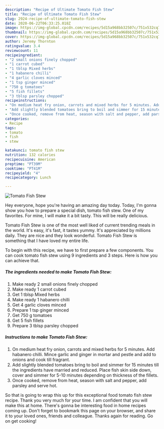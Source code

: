 ```yaml
---
description: "Recipe of Ultimate Tomato Fish Stew"
title: "Recipe of Ultimate Tomato Fish Stew"
slug: 2924-recipe-of-ultimate-tomato-fish-stew
date: 2020-06-22T06:33:25.018Z
image: https://img-global.cpcdn.com/recipes/5d15a968bb32507c/751x532cq70/tomato-fish-stew-recipe-main-photo.jpg
thumbnail: https://img-global.cpcdn.com/recipes/5d15a968bb32507c/751x532cq70/tomato-fish-stew-recipe-main-photo.jpg
cover: https://img-global.cpcdn.com/recipes/5d15a968bb32507c/751x532cq70/tomato-fish-stew-recipe-main-photo.jpg
author: Jeremy Thornton
ratingvalue: 3.4
reviewcount: 11
recipeingredient:
- "2 small onions finely chopped"
- "1 carrot cubed"
- "1 tblsp Mixed herbs"
- "1 habanero chilli"
- "4 garlic cloves minced"
- "1 tsp ginger minced"
- "750 g tomatoes"
- "5 fish fillets"
- "3 tblsp parsley chopped"
recipeinstructions:
- "On medium heat fry onion, carrots and mixed herbs for 5 minutes. Add habanero chilli. Mince garlic and ginger in mortar and pestle and add to onions and cook till fragrant."
- "Add slightly blended tomatoes bring to boil and simmer for 15 minutes till the ingredients have married and reduced. Place fish skin side down, cover and simmer for 5-10 minutes depending on thickness of the fillets."
- "Once cooked, remove from heat, season with salt and pepper, add parsley and serve hot."
categories:
- Recipe
tags:
- tomato
- fish
- stew

katakunci: tomato fish stew 
nutrition: 132 calories
recipecuisine: American
preptime: "PT39M"
cooktime: "PT41M"
recipeyield: "4"
recipecategory: Lunch

---
```



![Tomato Fish Stew](https://img-global.cpcdn.com/recipes/5d15a968bb32507c/751x532cq70/tomato-fish-stew-recipe-main-photo.jpg)

Hey everyone, hope you're having an amazing day today. Today, I'm gonna show you how to prepare a special dish, tomato fish stew. One of my favorites. For mine, I will make it a bit tasty. This will be really delicious.

Tomato Fish Stew is one of the most well liked of current trending meals in the world. It's easy, it's fast, it tastes yummy. It's appreciated by millions daily. They are nice and they look wonderful. Tomato Fish Stew is something that I have loved my entire life.




To begin with this recipe, we have to first prepare a few components. You can cook tomato fish stew using 9 ingredients and 3 steps. Here is how you can achieve that.

<!--inarticleads1-->

##### The ingredients needed to make Tomato Fish Stew:

1. Make ready 2 small onions finely chopped
1. Make ready 1 carrot cubed
1. Get 1 tblsp Mixed herbs
1. Make ready 1 habanero chilli
1. Get 4 garlic cloves minced
1. Prepare 1 tsp ginger minced
1. Get 750 g tomatoes
1. Get 5 fish fillets
1. Prepare 3 tblsp parsley chopped




<!--inarticleads2-->

##### Instructions to make Tomato Fish Stew:

1. On medium heat fry onion, carrots and mixed herbs for 5 minutes. Add habanero chilli. Mince garlic and ginger in mortar and pestle and add to onions and cook till fragrant.
1. Add slightly blended tomatoes bring to boil and simmer for 15 minutes till the ingredients have married and reduced. Place fish skin side down, cover and simmer for 5-10 minutes depending on thickness of the fillets.
1. Once cooked, remove from heat, season with salt and pepper, add parsley and serve hot.




So that is going to wrap this up for this exceptional food tomato fish stew recipe. Thank you very much for your time. I am confident that you will make this at home. There's gonna be interesting food in home recipes coming up. Don't forget to bookmark this page on your browser, and share it to your loved ones, friends and colleague. Thanks again for reading. Go on get cooking!
